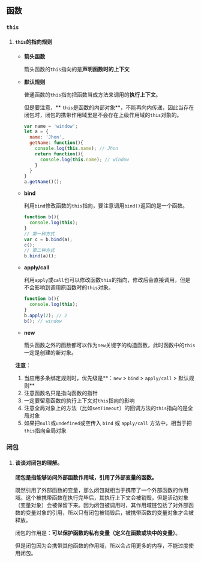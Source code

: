 ## 函数

### `this`

1. #### `this`的指向规则

   - **箭头函数**

     箭头函数的`this`指向的是**声明函数时的上下文**

   - **默认规则**

     普通函数的`this`指向把函数当成方法来调用的**执行上下文**。

     但是要注意，** `this`是函数的内部对象**，不能再向内传递，因此当存在闭包时，闭包的携带作用域里是不会存在上级作用域的`this`对象的。

     ```js
     var name = 'window';
     let a = {
       name: 'Jhon',
       getName: function(){
         console.log(this.name); // Jhon
         return function(){
           console.log(this.name); // window
         }
       }
     }
     a.getName()();
     ```

   - **bind**

     利用`bind`修改函数的`this`指向，要注意调用`bind()`返回的是一个函数。

     ```js
     function b(){
       console.log(this);
     }
     // 第一种方式
     var c = b.bind(a);
     c();
     // 第二种方式
     b.bind(a)();
     ```

   - **apply/call**

     利用`apply`或`call`也可以修改函数`this`的指向，修改后会直接调用，但是不会影响到调用原函数时的`this`对象。

     ```js
     function b(){
       console.log(this);
     }
     b.apply(2); // 2
     b(); // window
     ```

   - **new**

     箭头函数之外的函数都可以作为`new`关键字的构造函数，此时函数中的`this`一定是创建的新对象。

   **注意**：

   1. 当应用多条绑定规则时，优先级是**：`new` > `bind` > `apply/call` > 默认规则**
   2. 注意函数名只是指向函数的指针
   3. 一定要留意函数的执行上下文对`this`指向的影响
   4. 注意全局对象上的方法（比如`setTimeout`）的回调方法的`this`指向的是全局对象
   5. 如果把`null`或`undefined`或空传入 `bind` 或 `apply/call` 方法中，相当于把`this`指向全局对象



### 闭包

1. #### 谈谈对闭包的理解。

   **闭包是指能够访问外部函数作用域，引用了外部变量的函数。**

   既然引用了外部函数的变量，那么闭包就相当于携带了一个外部函数的作用域。这个被携带函数在执行完毕后，其执行上下文会被销毁，但是活动对象（变量对象）会被保留下来。因为闭包被调用时，其作用域链包括了对外部函数的变量对象的引用，所以只有闭包被销毁后，被携带函数的变量对象才会被释放。

   闭包的作用是：**可以保护函数的私有变量（定义在函数或块中的变量）**。

   但是闭包因为会携带其他函数的作用域，所以会占用更多的内存，不能过度使用闭包。